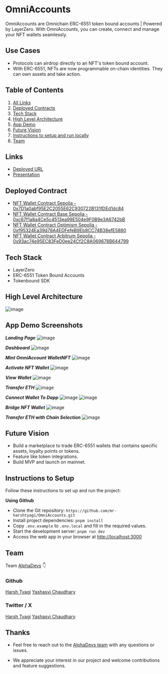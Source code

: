 # OmniAccounts

OmniAccounts are Omnichain ERC-6551 token bound accounts | Powered by LayerZero.
With OmniAccounts, you can create, connect and manage your NFT wallets seamlessly.

## Use Cases

- Protocols can airdrop directly to an NFT's token bound account.
- With ERC-6551, NFTs are now programmable on-chain identities. They can own assets and take action.

## Table of Contents

1. [All Links](#links)
2. [Deployed Contracts](#deployed-contract)
3. [Tech Stack](#tech-stack)
4. [High Level Architecture](#high-level-architecture)
5. [App Demo](#app-demo-screenshots)
6. [Future Vision](#future-vision)
7. [Instructions to setup and run locally ](#instructions-to-setup)
8. [Team](#team)

## Links

- [Deployed URL](https://omni-accounts.vercel.app/)
- [Presentation](https://www.canva.com/design/DAGQJF__nus/9uDwQTKvPhDqxmk6iI_7ug/view)

## Deployed Contract

- [NFT Wallet Contract Sepolia - 0x7D1a0abf95E2C2055E62C930722B131fDEd1dc84](https://sepolia.etherscan.io/address/0x7D1a0abf95E2C2055E62C930722B131fDEd1dc84#code)
- [NFT Wallet Contract Base Sepolia - 0xc67f1a8a4Ce5c4513ea99E504e9F0B9e3A6742bB](https://sepolia.basescan.org/address/0xc67f1a8a4Ce5c4513ea99E504e9F0B9e3A6742bB#code)
- [NFT Wallet Contract Optimism Sepolia - 0xf95324Ea39d78A4EDFefeB9Eb8CC74B38efE5880](https://sepolia-optimism.etherscan.io/address/0xf95324Ea39d78A4EDFefeB9Eb8CC74B38efE5880#code)
- [NFT Wallet Contract Arbitrum Sepolia - 0x93ac74e95EC83FeD0ee24Cf2C8A069678B644799](https://sepolia.arbiscan.io/address/0x93ac74e95EC83FeD0ee24Cf2C8A069678B644799#code)

## Tech Stack

- LayerZero
- ERC-6551 Token Bound Accounts
- Tokenbound SDK

## High Level Architecture

![image](/public/appDemo/architecture.png)

## App Demo Screenshots

**_Landing Page_**
![image](/public/appDemo/landing-page.png)

**_Dashboard_**
![image](/public/appDemo/dashboard.png)

**_Mint OmniAccount WalletNFT_**
![image](/public/appDemo/mint-omniaccountwalletnft.png)

**_Activate NFT Wallet_**
![image](/public/appDemo/activate-nft-wallet.png)

**_View Wallet_**
![image](/public/appDemo/view-wallet.png)

**_Transfer ETH_**
![image](/public/appDemo/transfer-eth.png)

**_Connect Wallet To Dapp_**
![image](/public/appDemo/connect-wallet-to-dapp.png)
![image](/public/appDemo/connect-wallet.png)

**_Bridge NFT Wallet_**
![image](/public/appDemo/bridge-nft-wallet.png)

**_Transfer ETH with Chain Selection_**
![image](/public/appDemo/transfer-eth-chain-selection.png)

## Future Vision

- Build a marketplace to trade ERC-6551 wallets that contains specific assets, loyalty points or tokens.
- Feature like token integrations.
- Build MVP and launch on mainnet.

## Instructions to Setup

Follow these instructions to set up and run the project:

**Using Github**

- Clone the Git repository: `https://github.com/mr-harshtyagi/OmniAccounts.git`
- Install project dependencies: `pnpm install`
- Copy `.env.example` to `.env.local` and fill in the required values.
- Start the development server: `pnpm run dev`
- Access the web app in your browser at [http://localhost:3000](http://localhost:3000)

## Team

Team [AlphaDevs](https://www.alphadevs.dev) 👇

### Github

[Harsh Tyagi](https://github.com/mr-harshtyagi)
[Yashasvi Chaudhary](https://github.com/0xyshv)

### Twitter / X

[Harsh Tyagi](https://twitter.com/0xmht)
[Yashasvi Chaudhary](https://twitter.com/0xyshv)

## Thanks

- Feel free to reach out to the [AlphaDevs team](https://www.alphadevs.dev) with any questions or issues.

- We appreciate your interest in our project and welcome contributions and feature suggestions.
